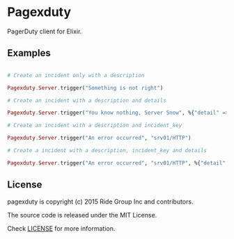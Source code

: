 Pagexduty
=========

PagerDuty client for Elixir. 

## Examples

```elixir

# Create an incident only with a description

Pagexduty.Server.trigger("Something is not right")

# Create an incident with a description and details

Pagexduty.Server.trigger("You know nothing, Server Snow", %{"detail" => "something"})

# Create an incident with a description and incident_key

Pagexduty.Server.trigger("An error occurred", "srv01/HTTP")

# Create a incident with a description, incident_key and details

Pagexduty.Server.trigger("An error occurred", "srv01/HTTP", %{"detail" => "something"})

```

## License

pagexduty is copyright (c) 2015 Ride Group Inc and contributors.

The source code is released under the MIT License.

Check [LICENSE](LICENSE) for more information.
